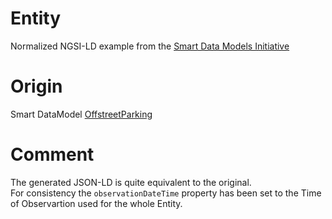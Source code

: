 # Entity

Normalized NGSI-LD example from the [Smart Data Models Initiative](https://smartdatamodels.org/)

# Origin

Smart DataModel [OffstreetParking](https://smart-data-models.github.io/dataModel.Parking/OffStreetParking/examples/example-normalized.jsonld)

# Comment

The generated JSON-LD is quite equivalent to the original.<br>
For consistency the `observationDateTime` property has been set to the Time of Observartion used for the whole Entity.

